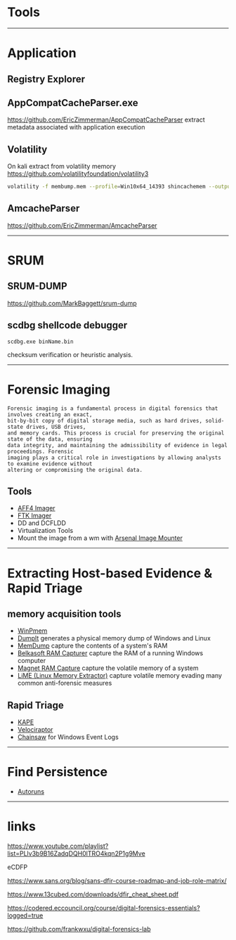 # Tools

__________________________________________________________________________________
# Application

## Registry Explorer

## AppCompatCacheParser.exe
https://github.com/EricZimmerman/AppCompatCacheParser
extract metadata associated with application execution

## Volatility 
On kali extract from volatility memory 
https://github.com/volatilityfoundation/volatility3
```bash
volatility -f membump.mem --profile=Win10x64_14393 shincachemem --output=csv --output-file=./shimcache.csv
```

## AmcacheParser
https://github.com/EricZimmerman/AmcacheParser

__________________________________________________________________________________
# SRUM
## SRUM-DUMP
https://github.com/MarkBaggett/srum-dump






## scdbg shellcode debugger
```
scdbg.exe binName.bin
```


checksum verification or heuristic analysis.

__________________________________________________________________________________
# Forensic Imaging
```
Forensic imaging is a fundamental process in digital forensics that involves creating an exact,
bit-by-bit copy of digital storage media, such as hard drives, solid-state drives, USB drives,
and memory cards. This process is crucial for preserving the original state of the data, ensuring
data integrity, and maintaining the admissibility of evidence in legal proceedings. Forensic
imaging plays a critical role in investigations by allowing analysts to examine evidence without
altering or compromising the original data.
```
## Tools
- [AFF4 Imager](https://github.com/Velocidex/c-aff4)
- [FTK Imager](https://www.exterro.com/ftk-imager)
- DD and DCFLDD
- Virtualization Tools
- Mount the image from a wm with [Arsenal Image Mounter](https://arsenalrecon.com/downloads)

__________________________________________________________________________________
# Extracting Host-based Evidence & Rapid Triage
## memory acquisition tools
- [WinPmem](https://github.com/Velocidex/WinPmem)
- [DumpIt](https://www.magnetforensics.com/resources/magnet-dumpit-for-windows/) generates a physical memory dump of Windows and Linux
- [MemDump](https://www.nirsoft.net/utils/nircmd.html) capture the contents of a system's RAM
- [Belkasoft RAM Capturer](https://belkasoft.com/ram-capturer) capture the RAM of a running Windows computer
- [Magnet RAM Capture](https://www.magnetforensics.com/resources/magnet-ram-capture/) capture the volatile memory of a system
- [LiME (Linux Memory Extractor)](https://github.com/504ensicsLabs/LiME) capture volatile memory evading many common anti-forensic measures

## Rapid Triage
- [KAPE](https://www.kroll.com/en/services/cyber-risk/incident-response-litigation-support/kroll-artifact-parser-extractor-kape)
- [Velociraptor ](https://github.com/Velocidex/velociraptor)
- [Chainsaw](https://github.com/WithSecureLabs/chainsaw) for Windows Event Logs 

__________________________________________________________________________________
# Find Persistence
- [Autoruns](https://learn.microsoft.com/fr-fr/sysinternals/downloads/autoruns)



__________________________________________________________________________________
# links
https://www.youtube.com/playlist?list=PLlv3b9B16ZadqDQH0lTRO4kqn2P1g9Mve

eCDFP

https://www.sans.org/blog/sans-dfir-course-roadmap-and-job-role-matrix/

https://www.13cubed.com/downloads/dfir_cheat_sheet.pdf

https://codered.eccouncil.org/course/digital-forensics-essentials?logged=true

https://github.com/frankwxu/digital-forensics-lab
